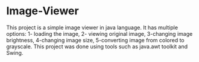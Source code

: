 # Image-Viewer
This project is a simple image viewer in java language. It has multiple options: 1- loading the image, 2- viewing original image, 3-changing image brightness, 4-changing image size, 5-converting image from colored to grayscale. This project was done using tools such as java.awt toolkit and Swing.
